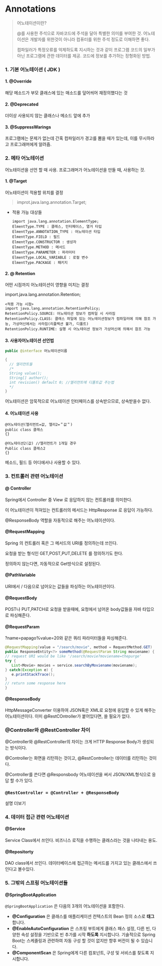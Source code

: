 #  Annotations

>  어노테이션이란? 
>
> @를 사용한 주석으로 자바코드에 주석을 달아 특별한 의미를 부여한 것. 어노테이션은 개발자를 위한것이 아니라 컴퓨터를 위한 주석 정도로 이해하면 좋다.
>
> 컴파일러가 특정오류를 억제하도록 지시하는 것과 같이 프로그램 코드의 일부가 아닌 프로그램에 관한 데이터를 제공.  코드에 정보를 추가하는 정형화된 방법.



###  1. 기본 어노테이션 ( JDK )

#### 	1. @Override 

해당 메소드가 부모 클래스에 있는 매소드를 덮어씌어 재정의했다는 것



#### 	2. @Deprecated 

더이상 사용되지 않는 클래스나 메소드 앞에 추가



####	3. @SuppressWarings 

프로그램에는 문제가 없는데 간혹 컴파일러가 경고를 뿜을 때가 있는데, 이를 무시하라고 프로그래머에게 알려줌.





### 2. 메타 어노테이션

어노테이션을 선언 할 때 사용. 프로그래머가 어노테이션을 만들 때, 사용하는 것.



#### 1.  @Target

  어노테이션이 적용할 위치를 결정

> improt.java.lang.annotation.Target;



- 적용 가능 대상들 

  ```
  import java.lang.annotation.ElementType;
  ElmentType.TYPE : 클래스, 인터페이스, 열거 타입
  ElmentType.ANNOTATION_TYPE : 어노테이션 타입
  ElmentType.FIELD : 필드
  ElmentType.CONSTRUCTOR : 생성자
  ElmentType.METHOD : 메서드
  ElmentType.PARAMETER : 파라미터
  ElmentType.LOCAL_VARIABLE : 로컬 변수
  ElmentType.PACKAGE : 패키지
  ```

  



#### 2. @ Retention

 어떤 시점까지 어노테이션이 영향을 미치는 결정

 import.java.lang.annotation.Retention;

```
<적용 가능 시점>
import java.lang.annotation.RetentionPolicy;
RetentionPolicy.SOURCE: 어노테이션 정보가 컴파일 시 사라짐
RetentionPolicy.CLASS: 클래스 파일에 있는 어노테이션정보가 컴파일러에 의해 참조 가능, 가상머신에서는 사라짐(리플렉션 불가, 디폴트)
RetentionPolicy.RUNTIME: 실행 시 어노테이션 정보가 가상머신에 의해서 참조 가능
```





#### 3. 사용자어노테이션 선언법

```java
public @interface 어노테이션이름

{
  // 엘리먼트들
  /*
  String value();
  String[] author();
  int revision() default 0; //엘리먼트에 디폴트값 주는법
  */
}
```

어노테이션은 암묵적으로 어노테이션 인터페이스를 상속받으므로, 상속받을수 없다.



#### 4. 어노테이션 사용

```
@어노테이션(엘리먼트=값, 엘리2=＂값＂)
public class 클래스
{}

@어노테이션2(값) //엘리먼트가 1개일 경우
Public class 클래스2
{}
```

메소드, 필드 등 어디에서나 사용할 수 있다.





### 3.  컨트롤러 관련 어노테이션 



#### @ Controller 

Spring에서  Controller  중 View 로 응답하지 않는 컨트롤러를 의미한다. 

이 어노테이션이 적혀있는 컨트롤러의 메서드는  HttpResponse 로 응답이 가능하다. 

@ResponseBody 역할을 자동적으로 해주는 어노테이션이다.



#### @RequestMapping

Spring 의 컨트롤러 혹은 그 메서드의  URI를 정의하는데 쓰인다.

요청을 받는 형식인 GET,POST,PUT,DELETE 를 정의하기도 한다.

정의하지 않는다면, 자동적으로  Get방식으로 설정된다.



#### @PathVariable 

URI에서 / 다음으로 넘어오는 값들을 파싱하는 어노테이션이다.



#### @RequestBody

POST나  PUT,PATCH로 요청을 받을때에, 요청에서 넘어온  body값들을 자바 타입으로 파싱해준다.



#### @RequestParam

?name=papago%value=20와 같은 쿼리 파라미터들을 파싱해준다. 

```java
@RequestMapping(value = "/search/movie", method = RequestMethod.GET)
public ResponseEntity<?> someMethod(@RequestParam String moviename) {
// request URI would be like '/search/movie?moviename=thepurge'
try {
   List<Movie> movies = service.searchByMoviename(moviename);
} catch(Exception e) {
   e.printStackTrace();
}
// return some response here
}
```



#### @ResponseBody

 HttpMessageConverter 이용하여  JSON혹은 XML로 요청에 응답할 수 있게 해주는 어노테이션이다. 이미 @RestCOntroller가 붙어있다면, 쓸 필요가 없다. 





### @Controller와 @RestController 차이

 @Controller와  @RestController의 차이는 크게 HTTP Response Body가 생성되는 방식이다.

 @Controller는 화면을 리턴하는 것이고, @RestController는 데이터를 리턴하는 것이다. 

 @Controller를 쓴다면 @Responsbody 어노테이션을 써서 JSON/XML형식으로 응답 할 수가 있다.

### `@RestController = @Controller + @ResponseBody`

<a swf='https://doublesprogramming.tistory.com/105'>설명 더보기</a>







### 4. 데이터 접근 관련 어노테이션

#### @Service

Service Class에서 쓰인다. 비즈니스 로직을 수행하는 클래스라는 것을 나타내는 용도.



#### @Repositorty

DAO class에서 쓰인다. 데이터베이스에 접근하는 메서드를 가지고 있는 클래스에서 쓰인다고 볼수있다.







### 5. 그밖의 스프링 어노테이션들



#### @SpringBootApplication

`@SpringBootApplication` 은 다음의 3개의 어노테이션을 포함한다.

- **@Configuration** 은 클래스를 애플리케이션 컨텍스트의 Bean 정의 소스로 **태그** 합니다.
- **@EnableAutoConfiguration** 은 스프링 부트에게 클래스 패스 설정, 다른 빈, 다양한 속성 설정을 기반으로 빈 추가를 시작 **하도록** 지시합니다. 기술적으로 Spring Boot는 스케줄링과 관련하여 자동 구성 할 것이 없지만 향후 버전이 될 수 있습니다.
- **@ComponentScan** 은 Spring에게 다른 컴포넌트, 구성 및 서비스를 찾도록 지시합니다.









